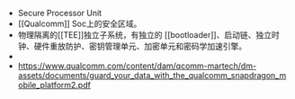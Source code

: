 - Secure Processor Unit
- [[Qualcomm]] Soc上的安全区域。
- 物理隔离的[[TEE]]独立子系统，有独立的 [[bootloader]]、启动链、独立时钟、硬件重放防护、密钥管理单元、加密单元和密码学加速引擎。
-
- https://www.qualcomm.com/content/dam/qcomm-martech/dm-assets/documents/guard_your_data_with_the_qualcomm_snapdragon_mobile_platform2.pdf